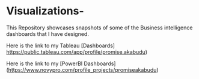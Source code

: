 # Visualizations-
This Repository showcases snapshots of some of the Business intelligence dashboards that I have designed.

Here is the link to my Tableau [Dashboards]  https://public.tableau.com/app/profile/promise.akabudu) 

Here is the link to my [PowerBI Dashboards] (https://www.novypro.com/profile_projects/promiseakabudu)

